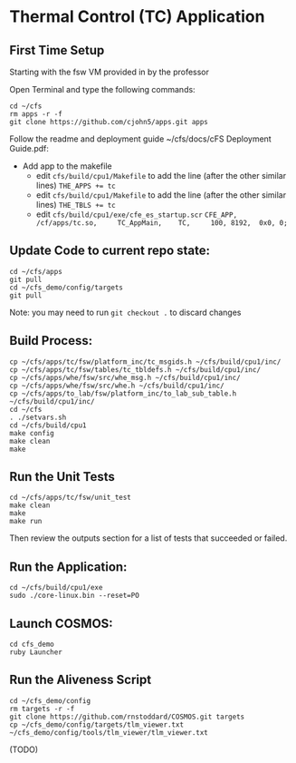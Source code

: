 # Thermal Control (TC)  Application
## First Time Setup
Starting with the fsw VM provided in by the professor<br/>

Open Terminal and type the following commands:<br/>
```
cd ~/cfs
rm apps -r -f
git clone https://github.com/cjohn5/apps.git apps
```

Follow the readme and deployment guide ~/cfs/docs/cFS Deployment Guide.pdf:<br/>
- Add app to the makefile
	- edit `cfs/build/cpu1/Makefile` to add the line (after the other similar lines)
		`THE_APPS += tc`
	- edit `cfs/build/cpu1/Makefile` to add the line (after the other similar lines)
			`THE_TBLS += tc`
	- edit `cfs/build/cpu1/exe/cfe_es_startup.scr` 
			`CFE_APP, /cf/apps/tc.so,     TC_AppMain,    TC,     100, 8192,  0x0, 0;`

## Update Code to current repo state:
```
cd ~/cfs/apps
git pull
cd ~/cfs_demo/config/targets
git pull
```
Note: you may need to run `git checkout .` to discard changes

## Build Process:
```
cp ~/cfs/apps/tc/fsw/platform_inc/tc_msgids.h ~/cfs/build/cpu1/inc/
cp ~/cfs/apps/tc/fsw/tables/tc_tbldefs.h ~/cfs/build/cpu1/inc/
cp ~/cfs/apps/whe/fsw/src/whe_msg.h ~/cfs/build/cpu1/inc/
cp ~/cfs/apps/whe/fsw/src/whe.h ~/cfs/build/cpu1/inc/
cp ~/cfs/apps/to_lab/fsw/platform_inc/to_lab_sub_table.h ~/cfs/build/cpu1/inc/
cd ~/cfs
. ./setvars.sh
cd ~/cfs/build/cpu1
make config
make clean
make
```

## Run the Unit Tests
```
cd ~/cfs/apps/tc/fsw/unit_test
make clean
make
make run
```
Then review the outputs section for a list of tests that succeeded or failed.

## Run the Application:
```
cd ~/cfs/build/cpu1/exe
sudo ./core-linux.bin --reset=PO
```
## Launch COSMOS:
```
cd cfs_demo
ruby Launcher
```
## Run the Aliveness Script
```
cd ~/cfs_demo/config
rm targets -r -f
git clone https://github.com/rnstoddard/COSMOS.git targets
cp ~/cfs_demo/config/targets/tlm_viewer.txt ~/cfs_demo/config/tools/tlm_viewer/tlm_viewer.txt
```
(TODO)
